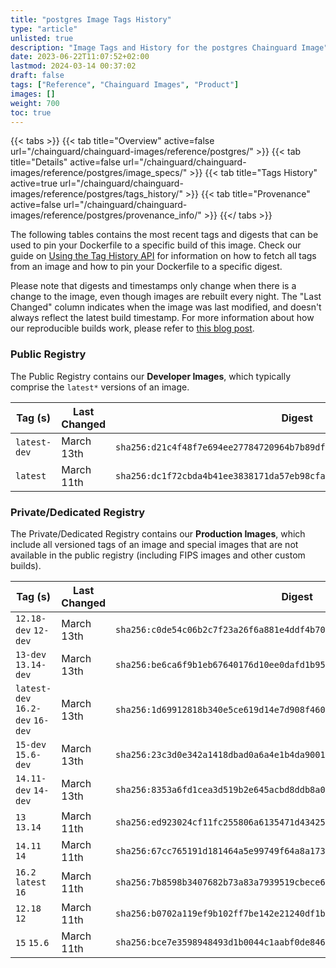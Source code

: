 ```yaml
---
title: "postgres Image Tags History"
type: "article"
unlisted: true
description: "Image Tags and History for the postgres Chainguard Image"
date: 2023-06-22T11:07:52+02:00
lastmod: 2024-03-14 00:37:02
draft: false
tags: ["Reference", "Chainguard Images", "Product"]
images: []
weight: 700
toc: true
---
```


{{< tabs >}}
{{< tab title="Overview" active=false url="/chainguard/chainguard-images/reference/postgres/" >}}
{{< tab title="Details" active=false url="/chainguard/chainguard-images/reference/postgres/image_specs/" >}}
{{< tab title="Tags History" active=true url="/chainguard/chainguard-images/reference/postgres/tags_history/" >}}
{{< tab title="Provenance" active=false url="/chainguard/chainguard-images/reference/postgres/provenance_info/" >}}
{{</ tabs >}}

The following tables contains the most recent tags and digests that can be used to pin your Dockerfile to a specific build of this image. Check our guide on [Using the Tag History API](/chainguard/chainguard-images/using-the-tag-history-api/) for information on how to fetch all tags from an image and how to pin your Dockerfile to a specific digest.

Please note that digests and timestamps only change when there is a change to the image, even though images are rebuilt every night. The "Last Changed" column indicates when the image was last modified, and doesn't always reflect the latest build timestamp. For more information about how our reproducible builds work, please refer to [this blog post](https://www.chainguard.dev/unchained/reproducing-chainguards-reproducible-image-builds).

### Public Registry
The Public Registry contains our **Developer Images**, which typically comprise the `latest*` versions of an image.

| Tag (s)       | Last Changed | Digest                                                                    |
|---------------|--------------|---------------------------------------------------------------------------|
|  `latest-dev` | March 13th   | `sha256:d21c4f48f7e694ee27784720964b7b89df0694eded55379744187dc05645bbce` |
|  `latest`     | March 11th   | `sha256:dc1f72cbda4b41ee3838171da57eb98cfa7fbcd90bc81611dae5996b757793e4` |


### Private/Dedicated Registry
The Private/Dedicated Registry contains our **Production Images**, which include all versioned tags of an image and special images that are not available in the public registry (including FIPS images and other custom builds).

| Tag (s)                           | Last Changed | Digest                                                                    |
|-----------------------------------|--------------|---------------------------------------------------------------------------|
|  `12.18-dev` `12-dev`             | March 13th   | `sha256:c0de54c06b2c7f23a26f6a881e4ddf4b7009551ee3a9f33f638b4fc85483f440` |
|  `13-dev` `13.14-dev`             | March 13th   | `sha256:be6ca6f9b1eb67640176d10ee0dafd1b95fa357b591111c30fb20ad10b810243` |
|  `latest-dev` `16.2-dev` `16-dev` | March 13th   | `sha256:1d69912818b340e5ce619d14e7d908f460b8688cf7dce8f84d2f8b1119710dd3` |
|  `15-dev` `15.6-dev`              | March 13th   | `sha256:23c3d0e342a1418dbad0a6a4e1b4da90019698fef184353ed5c2094cba065ba0` |
|  `14.11-dev` `14-dev`             | March 13th   | `sha256:8353a6fd1cea3d519b2e645acbd8ddb8a041294d7847681c35bdd16e309a698c` |
|  `13` `13.14`                     | March 11th   | `sha256:ed923024cf11fc255806a6135471d434257cd6e75da01cbf3c61ccf698901d84` |
|  `14.11` `14`                     | March 11th   | `sha256:67cc765191d181464a5e99749f64a8a173d7e712f6c2863fbb921720320871f0` |
|  `16.2` `latest` `16`             | March 11th   | `sha256:7b8598b3407682b73a83a7939519cbece600bc5a0464999922c979e10ee9eb3a` |
|  `12.18` `12`                     | March 11th   | `sha256:b0702a119ef9b102ff7be142e21240df1be8dca14eadc2bd5e1bfaa60e11d777` |
|  `15` `15.6`                      | March 11th   | `sha256:bce7e3598948493d1b0044c1aabf0de8464182a72777c2c59f044b1887748cdc` |

